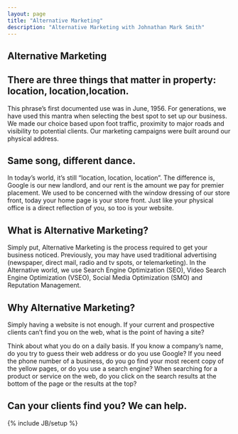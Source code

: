 ```yaml
---
layout: page
title: "Alternative Marketing"
description: "Alternative Marketing with Johnathan Mark Smith"
---
```


## Alternative Marketing

## There are three things that matter in property: location, location,location.

This phrase’s first documented use was in June, 1956. For generations, we have used this mantra when selecting the best spot to set up our business. We made our choice based upon foot traffic, proximity to major roads and visibility to potential clients. Our marketing campaigns were built around our physical address.

## Same song, different dance.

In today’s world, it’s still “location, location, location”. The difference is, Google is our new landlord, and our rent is the amount we pay for premier placement. We used to be concerned with the window dressing of our store front, today your home page is your store front. Just like your physical office is a direct reflection of you, so too is your website.

## What is Alternative Marketing?

Simply put, Alternative Marketing is the process required to get your business noticed. Previously, you may have used traditional advertising (newspaper, direct mail, radio and tv spots, or telemarketing). In the Alternative world, we use Search Engine Optimization (SEO), Video Search Engine Optimization (VSEO), Social Media Optimization (SMO) and Reputation Management.

## Why Alternative Marketing?

Simply having a website is not enough. If your current and prospective clients can’t find you on the web, what is the point of having a site?

Think about what you do on a daily basis. If you know a company’s name, do you try to guess their web address or do you use Google?  If you need the phone number of a business, do you go find your most recent copy of the yellow pages, or do you use a search engine? When searching for a product or service on the web, do you click on the search results at the bottom of the page or the results at the top?

## Can your clients find you?  We can help.

{% include JB/setup %}
